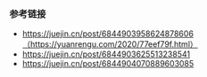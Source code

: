 ### 参考链接

- https://juejin.cn/post/6844903958624878606（https://yuanrengu.com/2020/77eef79f.html）
- https://juejin.cn/post/6844903625513238541
- https://juejin.cn/post/6844904070889603085
